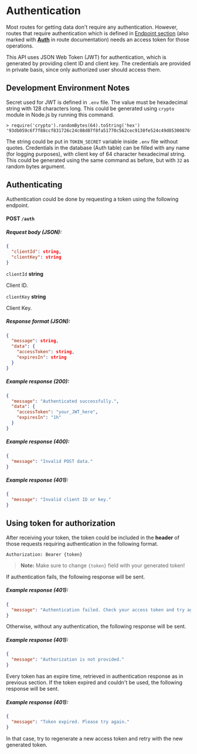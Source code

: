 # Authentication

Most routes for getting data don't require any authentication. However, routes that require authentication which is defined in [Endpoint section](2-endpoint.md) (also marked with **<ins>Auth</ins>** in route documentation) needs an access token for those operations.

This API uses JSON Web Token (JWT) for authentication, which is generated by providing client ID and client key. The credentials are provided in private basis, since only authorized user should access them.

## Development Environment Notes

Secret used for JWT is defined in `.env` file. The value must be hexadecimal string with 128 characters long. This could be generated using `crypto` module in Node.js by running this command.

```shell
> require('crypto').randomBytes(64).toString('hex')
'93db059c6f7f88ccf831726c24c08d07f8fa51770c562cec9130fe524c49d85300876f30b15d3751fee201d967d7dc1b82355d3459fb21bf50a1351da01ab374'
```

The string could be put in `TOKEN_SECRET` variable inside `.env` file without quotes. Credentials in the database (Auth table) can be filled with any name (for logging purposes), with client key of 64 character hexadecimal string. This could be generated using the same command as before, but with `32` as random bytes argument.

## Authenticating

Authentication could be done by requesting a token using the following endpoint.

#### **POST** `/auth`

##### Request body (JSON):

```json
{
  "clientId": string,
  "clientKey": string
}
```

`clientId` **string**

Client ID.

`clientKey` **string**

Client Key.

##### Response format (JSON):

```json
{
  "message": string,
  "data": {
    "accessToken": string,
    "expiresIn": string
  }
}
```

##### Example response (200):

```json
{
  "message": "Authenticated successfully.",
  "data": {
    "accessToken": "your_JWT_here",
    "expiresIn": "1h"
  }
}
```

##### Example response (400):

```json
{
  "message": "Invalid POST data."
}
```

##### Example response (401):

```json
{
  "message": "Invalid client ID or key."
}
```

## Using token for authorization

After receiving your token, the token could be included in the **header** of those requests requiring authentication in the following format.

`Authorization: Bearer {token}`

> **Note:** Make sure to change `{token}` field with your generated token!

If authentication fails, the following response will be sent.

##### Example response (401):

```json
{
  "message": "Authentication failed. Check your access token and try again."
}
```

Otherwise, without any authentication, the following response will be sent.

##### Example response (401):

```json
{
  "message": "Authorization is not provided."
}
```

Every token has an expire time, retrieved in authentication response as in previous section. If the token expired and couldn't be used, the following response will be sent.

##### Example response (401):

```json
{
  "message": "Token expired. Please try again."
}
```

In that case, try to regenerate a new access token and retry with the new generated token.